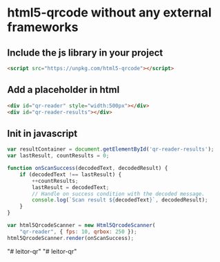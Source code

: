 # html5-qrcode without any external frameworks

## Include the js library in your project
```html
<script src="https://unpkg.com/html5-qrcode"></script>
```

## Add a placeholder in html
```html
<div id="qr-reader" style="width:500px"></div>
<div id="qr-reader-results"></div>
```

## Init in javascript

```js
var resultContainer = document.getElementById('qr-reader-results');
var lastResult, countResults = 0;

function onScanSuccess(decodedText, decodedResult) {
    if (decodedText !== lastResult) {
        ++countResults;
        lastResult = decodedText;
        // Handle on success condition with the decoded message.
        console.log(`Scan result ${decodedText}`, decodedResult);
    }
}

var html5QrcodeScanner = new Html5QrcodeScanner(
    "qr-reader", { fps: 10, qrbox: 250 });
html5QrcodeScanner.render(onScanSuccess);
```
"# leitor-qr" 
"# leitor-qr" 
